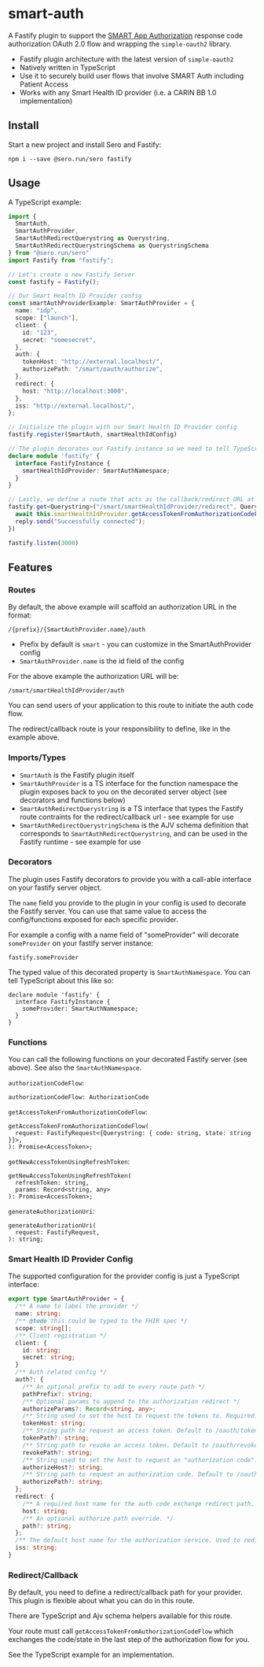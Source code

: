 # smart-auth

A Fastify plugin to support the [SMART App Authorization](https://docs.smarthealthit.org/authorization/) response code authorization OAuth 2.0 flow and wrapping the `simple-oauth2` library.

* Fastify plugin architecture with the latest version of `simple-oauth2`
* Natively written in TypeScript
* Use it to securely build user flows that involve SMART Auth including Patient Access
* Works with any Smart Health ID provider (i.e. a CARIN BB 1.0 implementation)

## Install

Start a new project and install Sero and Fastify:

`npm i --save @sero.run/sero fastify`

## Usage

A TypeScript example:

```typescript
import {
  SmartAuth,
  SmartAuthProvider,
  SmartAuthRedirectQuerystring as Querystring,
  SmartAuthRedirectQuerystringSchema as QuerystringSchema
} from "@sero.run/sero"
import Fastify from "fastify";

// Let's create a new Fastify Server
const fastify = Fastify();

// Our Smart Health ID Provider config
const smartAuthProviderExample: SmartAuthProvider = {
  name: "idp",
  scope: ["launch"],
  client: {
    id: "123",
    secret: "somesecret",
  },
  auth: {
    tokenHost: "http://external.localhost/",
    authorizePath: "/smart/oauth/authorize",
  },
  redirect: {
    host: "http://localhost:3000",
  },
  iss: "http://external.localhost/",
};

// Initialize the plugin with our Smart Health ID Provider config
fastify.register(SmartAuth, smartHealthIdConfig)

// The plugin decorates our Fastify instance so we need to tell TypeScript
declare module 'fastify' {
  interface FastifyInstance {
    smartHealthIdProvider: SmartAuthNamespace;
  }
}

// Lastly, we define a route that acts as the callback/redirect URL at the end of the response code authorization flow
fastify.get<Querystring>("/smart/smartHealthIdProvider/redirect", QuerystringSchema, async function (request, reply) {
  await this.smartHealthIdProvider.getAccessTokenFromAuthorizationCodeFlow(request)
  reply.send("Successfully connected");
})

fastify.listen(3000)
```

## Features

### Routes

By default, the above example will scaffold an authorization URL in the format:

`/{prefix}/{SmartAuthProvider.name}/auth`

* Prefix by default is `smart` - you can customize in the SmartAuthProvider config 
* `SmartAuthProvider.name` is the id field of the config

For the above example the authorization URL will be:

`/smart/smartHealthIdProvider/auth`

You can send users of your application to this route to initiate the auth code flow.

The redirect/callback route is your responsibility to define, like in the example above.

### Imports/Types

* `SmartAuth` is the Fastify plugin itself
* `SmartAuthProvider` is a TS interface for the function namespace the plugin exposes back to you on the decorated server object (see decorators and functions below)
* `SmartAuthRedirectQuerystring` is a TS interface that types the Fastify route contraints for the redirect/callback url - see example for use
* `SmartAuthRedirectQuerystringSchema` is the AJV schema definition that corresponds to `SmartAuthRedirectQuerystring`, and can be used in the Fastify runtime - see example for use

### Decorators

The plugin uses Fastify decorators to provide you with a call-able interface on your fastify server object.

The `name` field you provide to the plugin in your config is used to decorate the Fastify server. You can use that same value to access the config/functions exposed for each specific provider.

For example a config with a name field of "someProvider" will decorate `someProvider` on your fastify server instance:

```
fastify.someProvider
```

The typed value of this decorated property is `SmartAuthNamespace`. You can tell TypeScript about this like so:

```
declare module 'fastify' {
  interface FastifyInstance {
    someProvider: SmartAuthNamespace;
  }
}
```

### Functions

You can call the following functions on your decorated Fastify server (see above). See also the `SmartAuthNamespace`.

`authorizationCodeFlow`:

```
authorizationCodeFlow: AuthorizationCode
```

`getAccessTokenFromAuthorizationCodeFlow`:

```
getAccessTokenFromAuthorizationCodeFlow(
  request: FastifyRequest<{Querystring: { code: string, state: string }}>,
): Promise<AccessToken>;
```

`getNewAccessTokenUsingRefreshToken`:

```
getNewAccessTokenUsingRefreshToken(
  refreshToken: string,
  params: Record<string, any>
): Promise<AccessToken>;
```

`generateAuthorizationUri`:

```
generateAuthorizationUri(
  request: FastifyRequest,
): string;
```

### Smart Health ID Provider Config

The supported configuration for the provider config is just a TypeScript interface:

```typescript
export type SmartAuthProvider = {
  /** A name to label the provider */
  name: string;
  /** @todo this could be typed to the FHIR spec */
  scope: string[];
  /** Client registration */
  client: {
    id: string;
    secret: string;
  }
  /** Auth related config */
  auth?: {
    /** An optional prefix to add to every route path */
    pathPrefix?: string;
    /** Optional params to append to the authorization redirect */
    authorizeParams?: Record<string, any>;
    /** String used to set the host to request the tokens to. Required. */
    tokenHost: string;
    /** String path to request an access token. Default to /oauth/token. */
    tokenPath?: string;
    /** String path to revoke an access token. Default to /oauth/revoke. */
    revokePath?: string;
    /** String used to set the host to request an "authorization code". Default to the value set on auth.tokenHost. */
    authorizeHost?: string;
    /** String path to request an authorization code. Default to /oauth/authorize. */
    authorizePath?: string;
  };
  redirect: {
    /** A required host name for the auth code exchange redirect path. */
    host: string;
    /** An optional authorize path override. */
    path?: string;
  };
  /** The default host name for the authorization service. Used to redirect users to the authorization URL. */
  iss: string;
}
```
### Redirect/Callback 

By default, you need to define a redirect/callback path for your provider. This plugin is flexible about what you can do in this route.

There are TypeScript and Ajv schema helpers available for this route.

Your route must call `getAccessTokenFromAuthorizationCodeFlow` which exchanges the code/state in the last step of the authorization flow for you.

See the TypeScript example for an implementation.